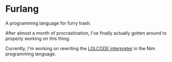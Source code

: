# Furlang
A programming language for furry trash.

After almost a month of procrastination, I've finally actually gotten around to properly working on this thing.

Currently, I'm working on rewriting the
[LOLCODE interpreter](https://github.com/justinmeza/lci.git) in the
Nim programming language.